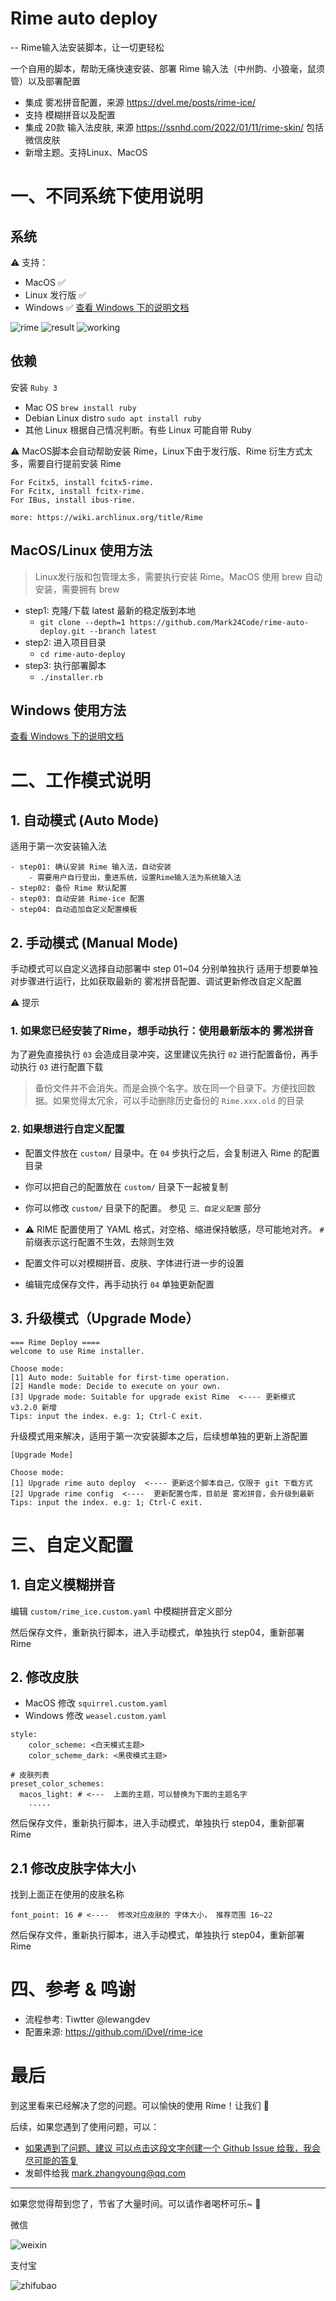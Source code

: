# Rime auto deploy

-- Rime输入法安装脚本，让一切更轻松

一个自用的脚本，帮助无痛快速安装、部署 Rime 输入法（中州韵、小狼毫，鼠须管）以及部署配置

* 集成 雾凇拼音配置，来源 https://dvel.me/posts/rime-ice/
* 支持 模糊拼音以及配置
* 集成 20款 输入法皮肤, 来源 https://ssnhd.com/2022/01/11/rime-skin/ 包括微信皮肤
* 新增主题。支持Linux、MacOS

# 一、不同系统下使用说明

## 系统

⚠️ 支持：

* MacOS ✅
* Linux 发行版 ✅
* Windows ✅  [查看 Windows 下的说明文档](./WINDOWS_README.md)

![rime](./images/rime.jpeg)
![result](./images/result.png)
![working](./images/working.png)

## 依赖

安装 `Ruby 3`

* Mac OS `brew install ruby`
* Debian Linux distro `sudo apt install ruby`
* 其他 Linux 根据自己情况判断。有些 Linux 可能自带 Ruby

⚠️ MacOS脚本会自动帮助安装 Rime，Linux下由于发行版、Rime 衍生方式太多，需要自行提前安装 Rime

```
For Fcitx5, install fcitx5-rime.
For Fcitx, install fcitx-rime.
For IBus, install ibus-rime.

more: https://wiki.archlinux.org/title/Rime
```

## MacOS/Linux 使用方法


> Linux发行版和包管理太多，需要执行安装 Rime。MacOS 使用 brew 自动安装，需要拥有 brew


- step1: 克隆/下载 latest 最新的稳定版到本地
    - `git clone --depth=1 https://github.com/Mark24Code/rime-auto-deploy.git --branch latest`
- step2: 进入项目目录
    - `cd rime-auto-deploy`
- step3: 执行部署脚本
    - `./installer.rb`

## Windows 使用方法

[查看 Windows 下的说明文档](./WINDOWS_README.md)

# 二、工作模式说明

## 1. 自动模式 (Auto Mode)

适用于第一次安装输入法

```
- step01: 确认安装 Rime 输入法，自动安装
    - 需要用户自行登出，重进系统，设置Rime输入法为系统输入法
- step02: 备份 Rime 默认配置
- step03: 自动安装 Rime-ice 配置
- step04: 自动追加自定义配置模板
```

## 2. 手动模式 (Manual Mode)

手动模式可以自定义选择自动部署中 step 01~04 分别单独执行
适用于想要单独对步骤进行运行，比如获取最新的 雾凇拼音配置、调试更新修改自定义配置

⚠️ 提示

### 1. 如果您已经安装了Rime，想手动执行：使用最新版本的 雾凇拼音

为了避免直接执行 `03` 会造成目录冲突，这里建议先执行 `02` 进行配置备份，再手动执行 `03` 进行配置下载

> 备份文件并不会消失。而是会换个名字。放在同一个目录下。方便找回数据。如果觉得太冗余，可以手动删除历史备份的 `Rime.xxx.old` 的目录

### 2. 如果想进行自定义配置

- 配置文件放在 `custom/` 目录中。在 `04` 步执行之后，会复制进入 Rime 的配置目录

- 你可以把自己的配置放在  `custom/` 目录下一起被复制

- 你可以修改 `custom/` 目录下的配置。 参见 `三、自定义配置` 部分

- ⚠️  RIME 配置使用了 YAML 格式，对空格、缩进保持敏感，尽可能地对齐。 `#` 前缀表示这行配置不生效，去除则生效

- 配置文件可以对模糊拼音、皮肤、字体进行进一步的设置

- 编辑完成保存文件，再手动执行 `04` 单独更新配置

## 3. 升级模式（Upgrade Mode）

```
=== Rime Deploy ====
welcome to use Rime installer.

Choose mode:
[1] Auto mode: Suitable for first-time operation.
[2] Handle mode: Decide to execute on your own.
[3] Upgrade mode: Suitable for upgrade exist Rime  <---- 更新模式 v3.2.0 新增
Tips: input the index. e.g: 1; Ctrl-C exit.
```

升级模式用来解决，适用于第一次安装脚本之后，后续想单独的更新上游配置

```
[Upgrade Mode]

Choose mode:
[1] Upgrade rime auto deploy  <---- 更新这个脚本自己，仅限于 git 下载方式
[2] Upgrade rime config  <----  更新配置仓库，目前是 雾凇拼音，会升级到最新
Tips: input the index. e.g: 1; Ctrl-C exit.
```


# 三、自定义配置

## 1. 自定义模糊拼音

编辑 `custom/rime_ice.custom.yaml` 中模糊拼音定义部分

然后保存文件，重新执行脚本，进入手动模式，单独执行 step04，重新部署 Rime

## 2. 修改皮肤

* MacOS 修改 `squirrel.custom.yaml`
* Windows 修改 `weasel.custom.yaml`


```
style:
    color_scheme: <白天模式主题>
    color_scheme_dark: <黑夜模式主题>

# 皮肤列表
preset_color_schemes:
  macos_light: # <---  上面的主题，可以替换为下面的主题名字
    .....
```

然后保存文件，重新执行脚本，进入手动模式，单独执行 step04，重新部署 Rime

## 2.1 修改皮肤字体大小

找到上面正在使用的皮肤名称

```
font_point: 16 # <----  修改对应皮肤的 字体大小， 推荐范围 16~22
```

然后保存文件，重新执行脚本，进入手动模式，单独执行 step04，重新部署 Rime


# 四、参考 & 鸣谢


* 流程参考: Tiwtter @lewangdev
* 配置来源: https://github.com/iDvel/rime-ice


# 最后

到这里看来已经解决了您的问题。可以愉快的使用 Rime！让我们 🍻

后续，如果您遇到了使用问题，可以：

* [如果遇到了问题、建议 可以点击这段文字创建一个 Github Issue 给我，我会尽可能的答复](https://github.com/Mark24Code/rime-auto-deploy/issues/new)
* 发邮件给我 mark.zhangyoung@qq.com

----

如果您觉得帮到您了，节省了大量时间。可以请作者喝杯可乐~ 🥳

微信

![weixin](http://ww1.sinaimg.cn/small/44894cbbgw1f70k6ctxg4j208908a3zq.jpg)

支付宝

![zhifubao](http://ww3.sinaimg.cn/small/44894cbbgw1f70k0qnm93j20dd0ddtak.jpg)
